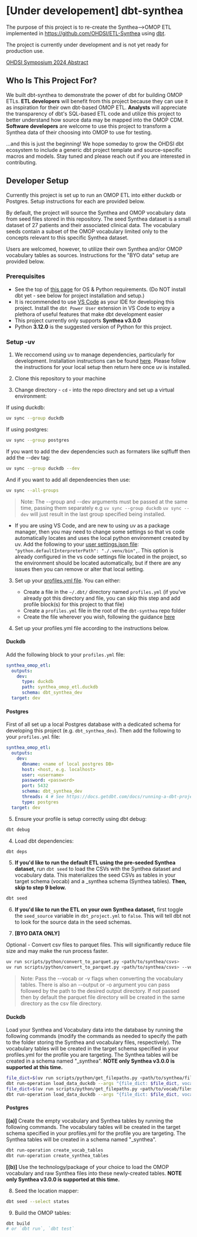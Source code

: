 # [Under developement] dbt-synthea
The purpose of this project is to re-create the Synthea-->OMOP ETL implemented in https://github.com/OHDSI/ETL-Synthea using [dbt](https://github.com/dbt-labs/dbt-core).

The project is currently under development and is not yet ready for production use.

[OHDSI Symposium 2024 Abstract](https://www.ohdsi.org/wp-content/uploads/2024/10/124-Sadowski-dbt-synthea-Abstract-Julien-Nakache.pdf)

## Who Is This Project For?

We built dbt-synthea to demonstrate the power of dbt for building OMOP ETLs.  **ETL developers** will benefit from this project because they can use it as inspiration for their own dbt-based OMOP ETL.  **Analysts** will appreciate the transparency of dbt's SQL-based ETL code and utilize this project to better understand how source data may be mapped into the OMOP CDM.  **Software developers** are welcome to use this project to transform a Synthea data of their choosing into OMOP to use for testing.

...and this is just the beginning!  We hope someday to grow the OHDSI dbt ecosystem to include a generic dbt project template and source-specific macros and models.  Stay tuned and please reach out if you are interested in contributing.

## Developer Setup

Currently this project is set up to run an OMOP ETL into either duckdb or Postgres.  Setup instructions for each are provided below.

By default, the project will source the Synthea and OMOP vocabulary data from seed files stored in this repository.  The seed Synthea dataset is a small dataset of 27 patients and their associated clinical data.  The vocabulary seeds contain a subset of the OMOP vocabulary limited only to the concepts relevant to this specific Synthea dataset.

Users are welcomed, however, to utilize their own Synthea and/or OMOP vocabulary tables as sources.  Instructions for the "BYO data" setup are provided below.

### Prerequisites
- See the top of [this page](https://docs.getdbt.com/docs/core/pip-install) for OS & Python requirements.  (Do NOT install dbt yet - see below for project installation and setup.)
- It is recommended to use [VS Code](https://code.visualstudio.com/) as your IDE for developing this project.  Install the `dbt Power User` extension in VS Code to enjoy a plethora of useful features that make dbt development easier
- This project currently only supports **Synthea v3.0.0**
- Python **3.12.0** is the suggested version of Python for this project.

### Setup -uv

 1. We reccomend using uv to manage dependencies, particularly for development. Installation instructions can be found [here](https://docs.astral.sh/uv/getting-started/installation/). Please follow the instructions for your local setup then return here once uv is installed.

 2. Clone this repository to your machine
 3. Change directory - `cd` - into the repo directory and set up a virtual environment:

 If using duckdb:
 ```bash
 uv sync --group duckdb
 ```

 If using postgres:
 ```bash
 uv sync --group postgres
 ```

 If you want to add the dev dependencies such as formaters like sqlfluff then add the --dev tag:
 ```bash
 uv sync --group duckdb --dev
 ```

And if you want to add all dependeencies then use:
```bash
uv sync --all-groups
```

> Note: The --group and --dev arguments must be passed at the same time, passing them separately e.g `uv sync --group duckdb` `uv sync --dev` will just result in the last group specified being installed.

 - If you are using VS Code, and are new to using uv as a package manager, then you may need to change some settings so that vs code automatically locates and uses the local python environment created by uv. Add the following to your [user settings.json file](https://code.visualstudio.com/docs/configure/settings#_settings-file-locations): `"python.defaultInterpreterPath": "./.venv/bin",`. This option is already configured in the vs code settings file located in the project, so the environment should be located automatically, but if there are any issues then you can remove or alter that local setting.

3. Set up your [profiles.yml file](https://docs.getdbt.com/docs/core/connect-data-platform/profiles.yml).  You can either:
   - Create a file in the `~/.dbt/` directory named `profiles.yml` (if you've already got this directory and file, you can skip this step and add profile block(s) for this project to that file)
   - Create a `profiles.yml` file in the root of the `dbt-synthea` repo folder
   - Create the file wherever you wish, following the guidance [here](https://docs.getdbt.com/docs/core/connect-data-platform/connection-profiles#advanced-customizing-a-profile-directory)

4. Set up your profiles.yml file according to the instructions below.

#### Duckdb
Add the following block to your `profiles.yml` file:
```yaml
synthea_omop_etl:
  outputs:
    dev:
      type: duckdb
      path: synthea_omop_etl.duckdb
      schema: dbt_synthea_dev
  target: dev
```

#### Postgres
First of all set up a local Postgres database with a dedicated schema for developing this project (e.g. `dbt_synthea_dev`).
Then add the following to your `profiles.yml` file:
```yaml
synthea_omop_etl:
  outputs:
    dev:
      dbname: <name of local postgres DB>
      host: <host, e.g. localhost>
      user: <username>
      password: <password>
      port: 5432
      schema: dbt_synthea_dev
      threads: 4 # See https://docs.getdbt.com/docs/running-a-dbt-project/using-threads for more details
      type: postgres
  target: dev
```

5. Ensure your profile is setup correctly using dbt debug:
```bash
dbt debug
```

 4. Load dbt dependencies:
```bash
dbt deps
```

 5. **If you'd like to run the default ETL using the pre-seeded Synthea dataset,** run `dbt seed` to load the CSVs with the Synthea dataset and vocabulary data. This materializes the seed CSVs as tables in your target schema (vocab) and a _synthea schema (Synthea tables).  **Then, skip to step 9 below.**
```bash
dbt seed
```
 6. **If you'd like to run the ETL on your own Synthea dataset,** first toggle the `seed_source` variable in `dbt_project.yml` to `false`. This will tell dbt not to look for the source data in the seed schemas.
 
 7. **[BYO DATA ONLY]** 

 Optional - Convert csv files to parquet files. This will significantly reduce file size and may make the run process faster.
```bash
uv run scripts/python/convert_to_parquet.py <path/to/synthea/csvs>
uv run scripts/python/convert_to_parquet.py <path/to/synthea/csvs> --vocab
```

>Note: Pass the --vocab or -v flags when converting the vocabulary tables. There is also an --output or -o argument you can pass followed by the path to the desired output directory. If not passed then by default the parquet file directory will be created in the same directory as the csv file directory.

#### Duckdb
 Load your Synthea and Vocabulary data into the database by running the following commands (modify the commands as needed to specify the path to the folder storing the Synthea and vocabulary files, respectively).  The vocabulary tables will be created in the target schema specified in your profiles.yml for the profile you are targeting.  The Synthea tables will be created in a schema named "<target schema>_synthea".  **NOTE only Synthea v3.0.0 is supported at this time.**

``` bash
file_dict=$(uv run scripts/python/get_filepaths.py <path/to/synthea/files>)
dbt run-operation load_data_duckdb --args "{file_dict: $file_dict, vocab_tables: false}"
file_dict=$(uv run scripts/python/get_filepaths.py <path/to/vocab/files>)
dbt run-operation load_data_duckdb --args "{file_dict: $file_dict, vocab_tables: true}"
```

#### Postgres
**[(a)]** Create the empty vocabulary and Synthea tables by running the following commands.  The vocabulary tables will be created in the target schema specified in your profiles.yml for the profile you are targeting.  The Synthea tables will be created in a schema named "<target schema>_synthea".
``` bash
dbt run-operation create_vocab_tables
dbt run-operation create_synthea_tables
```

**[(b)]** Use the technology/package of your choice to load the OMOP vocabulary and raw Synthea files into these newly-created tables. **NOTE only Synthea v3.0.0 is supported at this time.**

 8. Seed the location mapper:
```bash
dbt seed --select states
```

 9. Build the OMOP tables:
```bash
dbt build
# or `dbt run`, `dbt test`
```
